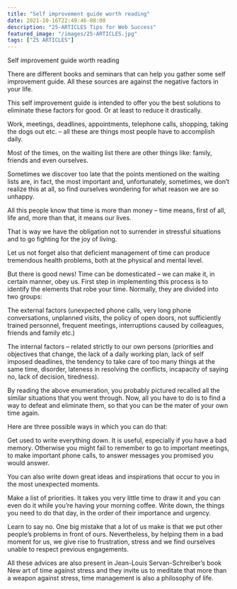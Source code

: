 ```yaml
---
title: "Self improvement guide worth reading"
date: 2021-10-16T22:49:46-08:00
description: "25-ARTICLES Tips for Web Success"
featured_image: "/images/25-ARTICLES.jpg"
tags: ["25 ARTICLES"]
---
```


Self improvement guide worth reading


There are different books and seminars that can help you gather some self improvement guide. All these sources are against the negative factors in your life. 

This self improvement guide is intended to offer you the best solutions to eliminate these factors for good. Or at least to reduce it drastically.   

Work, meetings, deadlines, appointments, telephone calls, shopping, taking the dogs out etc. – all these are things most people have to accomplish daily. 

Most of the times, on the waiting list there are other things like: family, friends and even ourselves. 

Sometimes we discover too late that the points mentioned on the waiting lists are, in fact, the most important and, unfortunately, sometimes, we don’t realize this at all, so find ourselves wondering for what reason we are so unhappy. 

All this people know that time is more than money – time means, first of all, life and, more than that, it means our lives. 

That is way we have the obligation not to surrender in stressful situations and to go fighting for the joy of living. 

Let us not forget also that deficient management of time can produce tremendous health problems, both at the physical and mental level.   

But there is good news! Time can be domesticated – we can make it, in certain manner, obey us. First step in implementing this process is to identify the elements that robe your time. Normally, they are divided into two groups:

The external factors (unexpected phone calls, very long phone conversations, unplanned visits, the policy of open doors, not sufficiently trained personnel, frequent meetings, interruptions caused by colleagues, friends and family etc.)

The internal factors – related strictly to our own persons (priorities and objectives that change, the lack of a daily working plan, lack of self imposed deadlines, the tendency to take care of too many things at the same time, disorder, lateness in resolving the conflicts, incapacity of saying no, lack of decision, tiredness).

By reading the above enumeration, you probably pictured recalled all the similar situations that you went through. Now, all you have to do is to find a way to defeat and eliminate them, so that you can be the mater of your own time again. 

Here are three possible ways in which you can do that:

Get used to write everything down. It is useful, especially if you have a bad memory. Otherwise you might fail to remember to go to important meetings, to make important phone calls, to answer messages you promised you would answer. 

You can also write down great ideas and inspirations that occur to you in the most unexpected moments.

Make a list of priorities. It takes you very little time to draw it and you can even do it while you’re having your morning coffee. Write down, the things you need to do that day, in the order of their importance and urgency. 

Learn to say no. One big mistake that a lot of us make is that we put other people’s problems in front of ours. Nevertheless, by helping them in a bad moment for us, we give rise to frustration, stress and we find ourselves unable to respect previous engagements.

All these advices are also present in Jean-Louis Servan-Schreiber’s book New art of time against stress and they invite us to meditate that more than a weapon against stress, time management is also a philosophy of life.  

